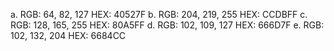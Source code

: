 a. RGB: 64, 82, 127 HEX: 40527F
b. RGB: 204, 219, 255 HEX: CCDBFF
c. RGB: 128, 165, 255 HEX: 80A5FF
d. RGB: 102, 109, 127 HEX: 666D7F
e. RGB: 102, 132, 204 HEX: 6684CC